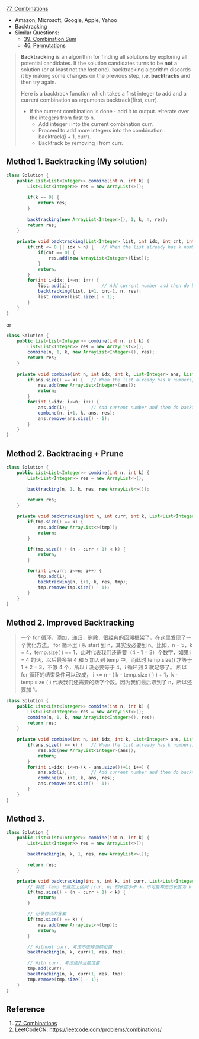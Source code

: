 [77. Combinations](https://leetcode.com/problems/combinations/)

* Amazon, Microsoft, Google, Apple, Yahoo
* Backtracking
* Similar Questions:
    * [39. Combination Sum](https://leetcode.com/problems/combination-sum/)
    * [46. Permutations](https://leetcode.com/problems/permutations/)
    

> **Backtracking** is an algorithm for finding all solutions by exploring all potential candidates. 
> If the solution candidates turns to be **not** a solution (or at least not the *last* one), backtracking algorithm discards it by making some changes on the previous step, **i.e. backtracks** and then try again.
>
> Here is a backtrack function which takes a first integer to add and a current combination as arguments backtrack(first, curr).
> * If the current combination is done - add it to output.
>   *Iterate over the integers from first to n.
>   * Add integer i into the current combination curr.
>   * Proceed to add more integers into the combination : backtrack(i + 1, curr).
>   * Backtrack by removing i from curr.

    
## Method 1. Backtracking (My solution)
```java
class Solution {
    public List<List<Integer>> combine(int n, int k) {
        List<List<Integer>> res = new ArrayList<>();
        
        if(k == 0) {
            return res;
        }
        
        backtracking(new ArrayList<Integer>(), 1, k, n, res);
        return res;
    }
    
    private void backtracking(List<Integer> list, int idx, int cnt, int n, List<List<Integer>> res) {
        if(cnt <= 0 || idx > n) {   // When the list already has k numbers, then add to res
            if(cnt == 0) {
                res.add(new ArrayList<Integer>(list));
            }
            return;
        }
        for(int i=idx; i<=n; i++) {
            list.add(i);            // Add current number and then do backtracking
            backtracking(list, i+1, cnt-1, n, res);
            list.remove(list.size() - 1);
        }
    }
}
```

or 
```java
class Solution {
    public List<List<Integer>> combine(int n, int k) {
        List<List<Integer>> res = new ArrayList<>();
        combine(n, 1, k, new ArrayList<Integer>(), res);
        return res;
    }
    
    private void combine(int n, int idx, int k, List<Integer> ans, List<List<Integer>> res) {
        if(ans.size() == k) {   // When the list already has k numbers, then add to res
            res.add(new ArrayList<Integer>(ans));
            return;
        }
        for(int i=idx; i<=n; i++) {
            ans.add(i);         // Add current number and then do backtracking
            combine(n, i+1, k, ans, res);
            ans.remove(ans.size() - 1);
        }
    }
}
```

## Method 2. Backtracing + Prune
```java
class Solution {
    public List<List<Integer>> combine(int n, int k) {
        List<List<Integer>> res = new ArrayList<>();

        backtracking(n, 1, k, res, new ArrayList<>());
        
        return res;
    }

    private void backtracking(int n, int curr, int k, List<List<Integer>> res, List<Integer> tmp) {
        if(tmp.size() == k) {
            res.add(new ArrayList<>(tmp));
            return;
        }

        if(tmp.size() + (n - curr + 1) < k) {
            return;
        }

        for(int i=curr; i<=n; i++) {
            tmp.add(i);
            backtracking(n, i+1, k, res, tmp);
            tmp.remove(tmp.size() - 1);
        }
    }
}
```


## Method 2. Improved Backtracking
> 一个 for 循环，添加，递归，删除，很经典的回溯框架了。在这里发现了一个优化方法。
> for 循环里 i 从 start 到 n，其实没必要到 n。比如，n = 5，k = 4，temp.size( ) == 1，此时代表我们还需要（4 - 1 = 3）个数字，如果 i = 4 的话，以后最多把 4 和 5 加入到 temp 中，而此时 temp.size() 才等于 1 + 2 = 3，不够 4 个，所以 i 没必要等于 4，i 循环到 3 就足够了。
> 所以 for 循环的结束条件可以改成， i <= n - ( k - temp.size ( ) ) + 1，k - temp.size ( ) 代表我们还需要的数字个数。因为我们最后取到了 n，所以还要加 1。

```java
class Solution {
    public List<List<Integer>> combine(int n, int k) {
        List<List<Integer>> res = new ArrayList<>();
        combine(n, 1, k, new ArrayList<Integer>(), res);
        return res;
    }
    
    private void combine(int n, int idx, int k, List<Integer> ans, List<List<Integer>> res) {
        if(ans.size() == k) {   // When the list already has k numbers, then add to res
            res.add(new ArrayList<Integer>(ans));
            return;
        }
        for(int i=idx; i<=n-(k - ans.size())+1; i++) {
            ans.add(i);         // Add current number and then do backtracking
            combine(n, i+1, k, ans, res);
            ans.remove(ans.size() - 1);
        }
    }
}
```


## Method 3.
```java
class Solution {
    public List<List<Integer>> combine(int n, int k) {
        List<List<Integer>> res = new ArrayList<>();

        backtracking(n, k, 1, res, new ArrayList<>());

        return res;
    }

    private void backtracking(int n, int k, int curr, List<List<Integer>> res, List<Integer> tmp) {
        // 剪枝：temp 长度加上区间 [cur, n] 的长度小于 k，不可能构造出长度为 k 的 temp
        if(tmp.size() + (n - curr + 1) < k) {
            return;
        }

        // 记录合法的答案
        if(tmp.size() == k) {
            res.add(new ArrayList<>(tmp));
            return;
        }

        // Without curr, 考虑不选择当前位置
        backtracking(n, k, curr+1, res, tmp);

        // With curr, 考虑选择当前位置
        tmp.add(curr);
        backtracking(n, k, curr+1, res, tmp);
        tmp.remove(tmp.size() - 1);
    }
}
```


## Reference
1. [77. Combinations](https://leetcode.wang/leetCode-77-Combinations.html)
2. LeetCodeCN: https://leetcode.com/problems/combinations/